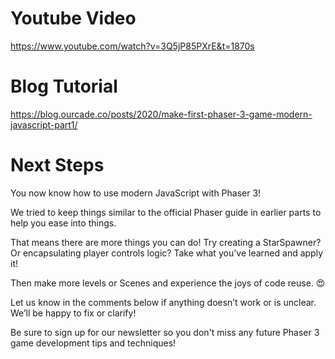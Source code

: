 # Youtube Video
https://www.youtube.com/watch?v=3Q5jP85PXrE&t=1870s

# Blog Tutorial
https://blog.ourcade.co/posts/2020/make-first-phaser-3-game-modern-javascript-part1/

# Next Steps
You now know how to use modern JavaScript with Phaser 3!

We tried to keep things similar to the official Phaser guide in earlier parts to help you ease into things.

That means there are more things you can do! Try creating a StarSpawner? Or encapsulating player controls logic? Take what you've learned and apply it!

Then make more levels or Scenes and experience the joys of code reuse. 😍

Let us know in the comments below if anything doesn’t work or is unclear. We’ll be happy to fix or clarify!

Be sure to sign up for our newsletter so you don't miss any future Phaser 3 game development tips and techniques!